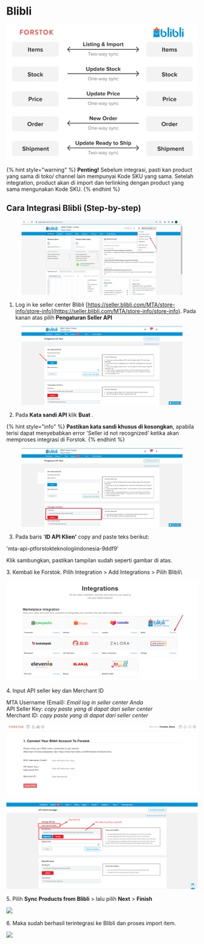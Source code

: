 # Blibli

![](../../.gitbook/assets/screen-shot-2021-05-31-at-1.11.33-pm.png)

{% hint style="warning" %}
**Penting!**  Sebelum integrasi, pasti kan product yang sama di toko/ channel lain mempunyai Kode SKU yang sama. Setelah integration, product akan di import dan terlinking dengan product yang sama mengunakan Kode SKU.
{% endhint %}

## Cara Integrasi Blibli (Step-by-step)

<figure><img src="../../.gitbook/assets/image (1) (5).png" alt=""><figcaption></figcaption></figure>

1. Log in ke seller center Blibli [https://seller.blibli.com/MTA/store-info/store-info](https://seller.blibli.com/MTA/store-info/store-info). Pada kanan atas pilih **Pengaturan Seller API**

<figure><img src="../../.gitbook/assets/image (8).png" alt=""><figcaption></figcaption></figure>

2. Pada **Kata sandi API** klik **Buat** .&#x20;

{% hint style="info" %}
**Pastikan kata sandi khusus di kosongkan**, apabila terisi dapat menyebabkan error 'Seller id not recognized' ketika akan memproses integrasi di Forstok.
{% endhint %}

<figure><img src="../../.gitbook/assets/image (1).jpg" alt=""><figcaption></figcaption></figure>

3. Pada baris '**ID API Klien'** copy and paste teks berikut:&#x20;

&#x20;      'mta-api-ptforstokteknologiindonesia-9ddf9'

&#x20;      Klik sambungkan, pastikan tampilan sudah seperti gambar di atas.

3\. Kembali ke Forstok. Pilih Integration > Add Integrations > Pilih Blibli\


![](<../../.gitbook/assets/image (178).png>)

4\. Input API seller key dan Merchant ID

MTA Username (Email): _Email log in seller center Anda_\
API Seller Key: _copy paste yang di dapat dari seller center_\
Merchant ID: _copy paste yang di dapat dari seller center_

![](<../../.gitbook/assets/image (448) (1) (1).png>)

![](<../../.gitbook/assets/image (446) (1) (1).png>)

5\.  Pilih **Sync Products from Blibli**  > lalu pilih **Next** > **Finish**

![](https://s3.amazonaws.com/cdn.freshdesk.com/data/helpdesk/attachments/production/48066778620/original/lYheFU5zLpF3lsMSzrwspm2S187H0LgikA.png?1603735742)

6\. Maka sudah berhasil terintegrasi ke Blibli dan proses import item.

![](https://s3.amazonaws.com/cdn.freshdesk.com/data/helpdesk/attachments/production/48066779338/original/hL5QIWSfO4GRXClsmophVSXgraDiRPuAOg.png?1603736015)
